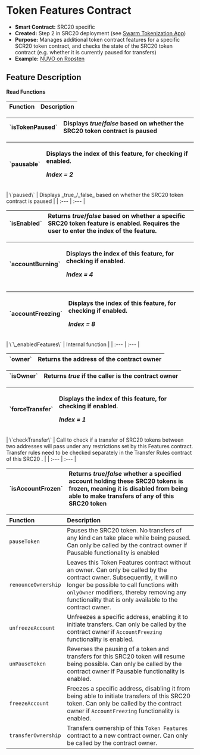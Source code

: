 # Token Features Contract

* **Smart Contract:** SRC20 specific
* **Created:** Step 2 in SRC20 deployment \(see [Swarm Tokenization App](https://swarm.app/)\)
* **Purpose:** Manages additional token contract features for a specific SCR20 token contract, and checks the state of the SRC20 token contract \(e.g. whether it is currently paused for transfers\)
* **Example:**  [NUVO on Ropsten](https://ropsten.etherscan.io/address/0x31830850853A9fa8cb7CC7Fbf5bD5f807B8B5B8e#code) 

## Feature Description

**Read Functions**

| Function | Description |
| :--- | :--- |


| \`isTokenPaused\` | Displays _true_/_false_ based on whether the SRC20 token contract is paused |
| :--- | :--- |


<table>
  <thead>
    <tr>
      <th style="text-align:left">`pausable`</th>
      <th style="text-align:left">
        <p>Displays the index of this feature, for checking if enabled.</p>
        <p> <em>Index = 2</em>
        </p>
      </th>
    </tr>
  </thead>
  <tbody></tbody>
</table>| \`paused\` | Displays _true_/_false_ based on whether the SRC20 token contract is paused |
| :--- | :--- |


| \`isEnabled\` | Returns _true_/_false_ based on whether a specific SRC20 token feature is enabled. Requires the user to enter the index of the feature. |
| :--- | :--- |


<table>
  <thead>
    <tr>
      <th style="text-align:left">`accountBurning`</th>
      <th style="text-align:left">
        <p>Displays the index of this feature, for checking if enabled.</p>
        <p> <em>Index = 4</em>
        </p>
      </th>
    </tr>
  </thead>
  <tbody></tbody>
</table><table>
  <thead>
    <tr>
      <th style="text-align:left">`accountFreezing`</th>
      <th style="text-align:left">
        <p>Displays the index of this feature, for checking if enabled.</p>
        <p> <em>Index = 8</em>
        </p>
      </th>
    </tr>
  </thead>
  <tbody></tbody>
</table>| \`\_enabledFeatures\` | Internal function |
| :--- | :--- |


| \`owner\` | Returns the address of the contract owner |
| :--- | :--- |


| \`isOwner\` | Returns _true_ if the caller is the contract owner |
| :--- | :--- |


<table>
  <thead>
    <tr>
      <th style="text-align:left">`forceTransfer`</th>
      <th style="text-align:left">
        <p>Displays the index of this feature, for checking if enabled.</p>
        <p> <em>Index = 1</em>
        </p>
      </th>
    </tr>
  </thead>
  <tbody></tbody>
</table>| \`checkTransfer\` | Call to check if a transfer of SRC20 tokens between two addresses will pass under any restrictions set by this Features contract. Transfer rules need to be checked separately in the Transfer Rules contract of this SRC20 . |
| :--- | :--- |


| \`isAccountFrozen\` | Returns _true_/_false_ whether a specified account holding these SRC20 tokens is frozen, meaning it is disabled from being able to make transfers of any of this SRC20 token |
| :--- | :--- |


| Function | Description |
| :--- | :--- |
| `pauseToken` | Pauses the SRC20 token. No transfers of any kind can take place while being paused. Can only be called by the contract owner if Pausable functionality is enabled |
| `renounceOwnership` | Leaves this Token Features contract without an owner. Can only be called by the contract owner. Subsequently, it will no longer be possible to call functions with `onlyOwner` modifiers, thereby removing any functionality that is only available to the contract owner. |
| `unfreezeAccount` | Unfreezes a specific address, enabling it to initiate transfers. Can only be called by the contract owner if `AccountFreezing` functionality is enabled. |
| `unPauseToken` | Reverses the pausing of a token and transfers for this SRC20 token will resume being possible. Can only be called by the contract owner if Pausable functionality is enabled. |
| `freezeAccount` | Freezes a specific address, disabling it from being able to initiate transfers of this SRC20 token. Can only be called by the contract owner if `AccountFreezing` functionality is enabled. |
| `transferOwnership` | Transfers ownership of this `Token Features` contract to a new contract owner. Can only be called by the contract owner. |

